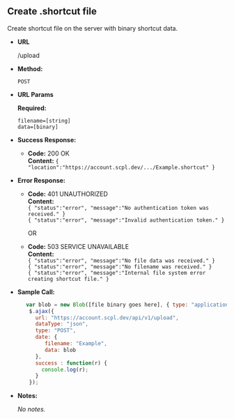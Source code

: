 **Create .shortcut file**
----
Create shortcut file on the server with binary shortcut data.

* **URL**

  /upload

* **Method:**

  `POST`

*  **URL Params**

   **Required:**

   `filename=[string]`<br/>
   `data=[binary]`

* **Success Response:**

     * **Code:** 200 OK <br />
       **Content:** `{ "location":"https://account.scpl.dev/.../Example.shortcut" }`

* **Error Response:**

   * **Code:** 401 UNAUTHORIZED <br />
     **Content:**<br/>
     `{ "status":"error", "message":"No authentication token was received." }`<br/>
     `{ "status":"error", "message":"Invalid authentication token." }`

     OR

    * **Code:** 503 SERVICE UNAVAILABLE <br />
       **Content:**<br/>
       `{ "status":"error", "message":"No file data was received." }`<br/>
       `{ "status":"error", "message":"No filename was received." }`<br/>
       `{ "status":"error", "message":"Internal file system error creating shortcut file." }`

* **Sample Call:**

```javascript
      var blob = new Blob([file binary goes here], { type: "application/x-octet-stream" });
       $.ajax({
         url: "https://account.scpl.dev/api/v1/upload",
         dataType: "json",
         type: "POST",
         date: {
            filename: "Example",
            data: blob
         },
         success : function(r) {
           console.log(r);
         }
       });
```

   * **Notes:**

     _No notes._

